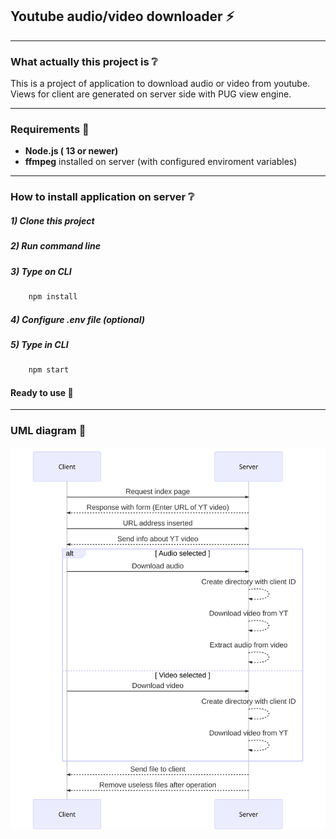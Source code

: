 ## Youtube audio/video downloader :zap:

---

### What actually this project is :grey_question:

This is a project of application to download audio or video from youtube.
Views for client are generated on server side with PUG view engine.

---

### Requirements :wrench:

- **Node.js ( 13 or newer)**
- **ffmpeg** installed on server (with configured enviroment variables)

---

### How to install application on server :grey_question:

##### 1) Clone this project

##### 2) Run command line

##### 3) Type on CLI

```js
    npm install
```

##### 4) Configure .env file (optional)

##### 5) Type in CLI

```js
    npm start
```

#### Ready to use :rocket:

---

### UML diagram :triangular_ruler:

![Sequence diagram](uml/sequence.svg)
